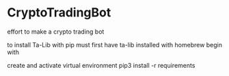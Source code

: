 # CryptoTradingBot
effort to make a crypto trading bot 


to install Ta-Lib with pip must first have ta-lib installed with homebrew 
begin with 

create and activate virtual environment
pip3 install -r requirements
